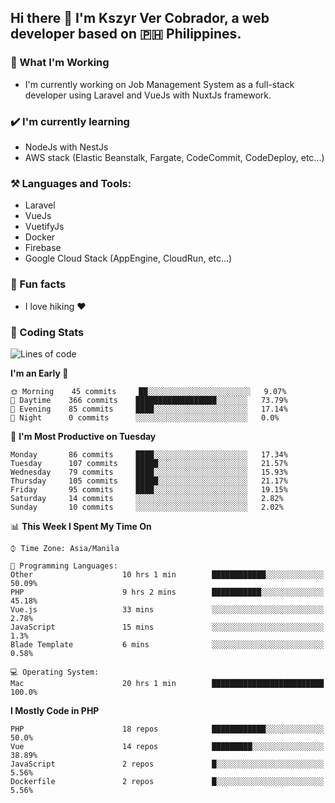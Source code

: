 ## Hi there 👋 I'm Kszyr Ver Cobrador, a web developer based on 🇵🇭 Philippines.

### 🚀 What I'm Working

- I'm currently working on Job Management System as a full-stack developer using Laravel and VueJs with NuxtJs framework.

### ✔️ I'm currently learning

- NodeJs with NestJs
- AWS stack (Elastic Beanstalk, Fargate, CodeCommit, CodeDeploy, etc...)

### ⚒️ Languages and Tools:

- Laravel
- VueJs
- VuetifyJs
- Docker
- Firebase
- Google Cloud Stack (AppEngine, CloudRun, etc...)

### 🌴 Fun facts

- I love hiking ❤️

### 🌟 Coding Stats

<!-- WakaTime Stats -->

<!--START_SECTION:waka-->
![Lines of code](https://img.shields.io/badge/From%20Hello%20World%20I%27ve%20Written-3.5%20million%20lines%20of%20code-blue)

**I'm an Early 🐤** 

```text
🌞 Morning    45 commits     ██░░░░░░░░░░░░░░░░░░░░░░░   9.07% 
🌆 Daytime    366 commits    ██████████████████░░░░░░░   73.79% 
🌃 Evening    85 commits     ████░░░░░░░░░░░░░░░░░░░░░   17.14% 
🌙 Night      0 commits      ░░░░░░░░░░░░░░░░░░░░░░░░░   0.0%

```
📅 **I'm Most Productive on Tuesday** 

```text
Monday       86 commits     ████░░░░░░░░░░░░░░░░░░░░░   17.34% 
Tuesday      107 commits    █████░░░░░░░░░░░░░░░░░░░░   21.57% 
Wednesday    79 commits     ████░░░░░░░░░░░░░░░░░░░░░   15.93% 
Thursday     105 commits    █████░░░░░░░░░░░░░░░░░░░░   21.17% 
Friday       95 commits     ████░░░░░░░░░░░░░░░░░░░░░   19.15% 
Saturday     14 commits     ░░░░░░░░░░░░░░░░░░░░░░░░░   2.82% 
Sunday       10 commits     ░░░░░░░░░░░░░░░░░░░░░░░░░   2.02%

```


📊 **This Week I Spent My Time On** 

```text
⌚︎ Time Zone: Asia/Manila

💬 Programming Languages: 
Other                    10 hrs 1 min        ████████████░░░░░░░░░░░░░   50.09% 
PHP                      9 hrs 2 mins        ███████████░░░░░░░░░░░░░░   45.18% 
Vue.js                   33 mins             ░░░░░░░░░░░░░░░░░░░░░░░░░   2.78% 
JavaScript               15 mins             ░░░░░░░░░░░░░░░░░░░░░░░░░   1.3% 
Blade Template           6 mins              ░░░░░░░░░░░░░░░░░░░░░░░░░   0.58%

💻 Operating System: 
Mac                      20 hrs 1 min        █████████████████████████   100.0%

```

**I Mostly Code in PHP** 

```text
PHP                      18 repos            ████████████░░░░░░░░░░░░░   50.0% 
Vue                      14 repos            █████████░░░░░░░░░░░░░░░░   38.89% 
JavaScript               2 repos             █░░░░░░░░░░░░░░░░░░░░░░░░   5.56% 
Dockerfile               2 repos             █░░░░░░░░░░░░░░░░░░░░░░░░   5.56%

```



<!--END_SECTION:waka-->
